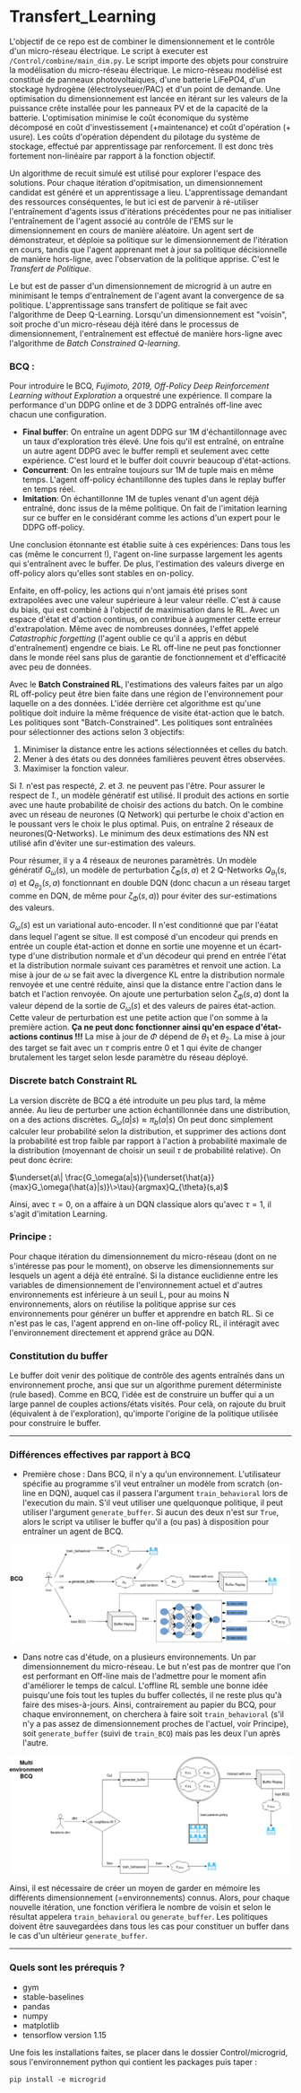 # Transfert_Learning
L'objectif de ce repo est de combiner le dimensionnement et le contrôle d'un micro-réseau électrique. Le script à executer est `/Control/combine/main_dim.py`. 
Le script importe des objets pour construire la modélisation du micro-réseau électrique. Le micro-réseau modélisé est constitué de panneaux photovoltaïques, d'une batterie LiFePO4, d'un stockage hydrogène (électrolyseuer/PAC) et d'un point de demande. Une optimisation du dimensionnement est lancée en itérant sur les valeurs de la puissance crête installée pour les panneaux PV et de la capacité de la batterie. L'optimisation minimise le coût économique du système décomposé en coût d'investissement (+maintenance) et coût d'opération (+ usure). Les coûts d'opération dépendent du pilotage du système de stockage, effectué par apprentissage par renforcement. Il est donc très fortement non-linéaire par rapport à la fonction objectif.

Un algorithme de recuit simulé est utilisé pour explorer l'espace des solutions. Pour chaque itération d'opitmisation, un dimensionnement candidat est généré et un apprentissage a lieu. L'apprentissage demandant des ressources conséquentes, le but ici est de parvenir à ré-utiliser l'entraînement d'agents issus d'itérations précédentes pour ne pas initialiser l'entraînement de l'agent associé au contrôle de l'EMS sur le dimensionnement en cours de manière aléatoire. Un agent sert de démonstrateur, et déploie sa politique sur le dimensionnement de l'itération en cours, tandis que l'agent apprenant met à jour sa politique décisionnelle de manière hors-ligne, avec l'observation de la politique apprise. C'est le *Transfert de Politique*.

Le but est de passer d'un dimensionnement de microgrid à un autre en minimisant le temps d'entraînement de l'agent avant la convergence de sa politique. L'apprentissage sans transfert de politique se fait avec l'algorithme de Deep Q-Learning. Lorsqu'un dimensionnement est "voisin", soit proche d'un micro-réseau déjà itéré dans le processus de dimensionnement, l'entraînement est effectué de manière hors-ligne avec l'algorithme de *Batch Constrained Q-learning*. 


### BCQ :

Pour introduire le BCQ, *Fujimoto, 2019, Off-Policy Deep Reinforcement Learning without Exploration* a orquestré une expérience. Il compare la performance d'un DDPG online et de 3 DDPG entraînés off-line avec chacun une configuration.
- **Final buffer**: On entraîne un agent DDPG sur 1M d'échantillonnage avec un taux d'exploration très élevé. Une fois qu'il est entraîné, on entraîne un autre agent DDPG avec le buffer rempli et seulement avec cette expérience. C'est lourd et le buffer doit couvrir beaucoup d'état-actions.
- **Concurrent**: On les entraîne toujours sur 1M de tuple mais en même temps. L'agent off-policy échantillonne des tuples dans le replay buffer en temps réel.
- **Imitation**: On échantillonne 1M de tuples venant d'un agent déjà entraîné, donc issus de la même politique. On fait de l'imitation learning sur ce buffer en le considérant comme les actions d'un expert pour le DDPG off-policy.

Une conclusion étonnante est établie suite à ces expériences: Dans tous les cas (même le concurrent !), l'agent on-line surpasse largement les agents qui s'entraînent avec le buffer. De plus, l'estimation des valeurs diverge en off-policy alors qu'elles sont stables en on-policy. 

Enfaite, en off-policy, les actions qui n'ont jamais été prises sont extrapolées avec une valeur supérieure à leur valeur réelle. C'est à cause du biais, qui est combiné à l'objectif de maximisation dans le RL. Avec un espace d'état et d'action continus, on contribue à augmenter cette erreur d'extrapolation. Même avec de nombreuses données, l'effet appelé *Catastrophic forgetting* (l'agent oublie ce qu'il a appris en début d'entraînement) engendre ce biais. Le RL off-line ne peut pas fonctionner dans le monde réel sans plus de garantie de fonctionnement et d'efficacité avec peu de données.

Avec le **Batch Constrained RL**, l'estimations des valeurs faites par un algo RL off-policy peut être bien faite dans une région de l'environnement pour laquelle on a des données. 
L'idée derrière cet algorithme est qu'une politique doit induire la même fréquence de visite état-action que le batch. Les politiques sont "Batch-Constrained". Les politiques sont entraînées pour sélectionner des actions selon 3 objectifs:

1. Minimiser la distance entre les actions sélectionnées et celles du batch.
2. Mener à des états ou des données familières peuvent êtres observées.
3. Maximiser la fonction valeur.

Si *1.* n'est pas respecté, *2.* et *3.* ne peuvent pas l'être. Pour assurer le respect de *1.*, un modèle génératif est utilisé. Il produit des actions en sortie avec une haute probabilité de choisir des actions du batch. On le combine avec un réseau de neurones (Q Network) qui perturbe le choix d'action en le poussant vers le choix le plus optimal. Puis, on entraîne 2 réseaux de neurones(Q-Networks). Le minimum des deux estimations des NN est utilisé afin d'éviter une sur-estimation des valeurs. 

Pour résumer, il y a 4 réseaux de neurones paramètrés. Un modèle génératif $G_\omega(s)$, un modèle de perturbation $\zeta_\Phi(s,a)$ et 2 Q-Networks $Q_{\theta_{1}}(s,a)$ et $Q_{\theta_{2}}(s,a)$ fonctionnant en double DQN (donc chacun a un réseau target comme en DQN, de même pour $\zeta_\Phi(s,a)$) pour éviter des sur-estimations des valeurs. 

$G_\omega(s)$ est un variational auto-encoder. Il n'est conditionné que par l'éatat dans lequel l'agent se situe. Il est composé d'un encodeur qui prends en entrée un couple état-action et donne en sortie une moyenne et un écart-type d'une distribution normale et d'un décodeur qui prend en entrée l'état et la distribution normale suivant ces paramètres et renvoit une action. La mise à jour de $\omega$ se fait avec la divergence KL entre la distribution normale renvoyée et une centré réduite, ainsi que la distance entre l'action dans le batch et l'action renvoyée. On ajoute une perturbation selon $\zeta_\Phi(s,a)$ dont la valeur dépend de la sortie de $G_\omega(s)$ et des valeurs de paires état-action. Cette valeur de perturbation est une petite action que l'on somme à la première action. **Ça ne peut donc fonctionner ainsi qu'en espace d'état-actions continus !!!** La mise à jour de $\Phi$ dépend de $\theta_1$ et $\theta_2$. La mise à jour des target se fait avec un $\tau$ compris entre 0 et 1 qui évite de changer brutalement les target selon lesde paramètre du réseau déployé.

### Discrete batch Constraint RL

La version discrète de BCQ a été introduite un peu plus tard, la même année. Au lieu de perturber une action échantillonnée dans une distribution, on a des actions discrètes. 
$G_\omega(a|s) \approx \pi_b(a|s)$
On peut donc simplement calculer leur probabilité selon la distribution, et supprimer des actions dont la probabilité est trop faible par rapport à l'action à probabilité maximale de la distribution (moyennant de choisir un seuil $\tau$ de probabilité relative).
On peut donc écrire:

$\underset{a\| \frac{G_\omega(a|s)}{\underset{\hat{a}}{max}G_\omega(\hat{a}|s)}\>\tau}{argmax}Q_{\theta}(s,a)$

Ainsi, avec $\tau = 0$, on a affaire à un DQN classique alors qu'avec $\tau=1$, il s'agit d'imitation Learning.

### Principe :

Pour chaque itération du dimensionnement du micro-réseau (dont on ne s'intéresse pas pour le moment), on observe les dimensionnements sur lesquels un agent a déjà été entraîné.
Si la distance euclidienne entre les variables de dimensionnement de l'environnement actuel et d'autres environnements est inférieure à un seuil L, pour au moins N environnements, alors on réutilise la politique apprise sur ces environnements pour générer un buffer
et apprendre en batch RL. Si ce n'est pas le cas, l'agent apprend en on-line off-policy RL, il intéragit avec l'environnement directement et apprend grâce au DQN.

### Constitution du buffer

Le buffer doit venir des politique de contrôle des agents entraînés dans un environnement proche, ansi que sur un algorithme purement déterministe (rule based). Comme en BCQ, l'idée est de construire un buffer qui a un large pannel de couples actions/états visités. Pour celà, on rajoute du bruit (équivalent à de l'exploration), qu'importe l'origine de la politique
utilisée pour construire le buffer.

***
### Différences effectives par rapport à BCQ

* Première chose : Dans BCQ, il n'y a qu'un environnement. L'utilisateur spécifie au programme s'il veut entraîner un modèle from scratch (on-line en DQN), auquel cas il passera l'argument `train_behavioral` lors de l'execution du main. S'il veut utiliser une quelquonque politique, il peut utiliser l'argument `generate_buffer`.
Si aucun des deux n'est sur `True`, alors le script va utiliser le buffer qu'il a (ou pas) à disposition pour entraîner un agent de BCQ.

![descriptif BCQ](Images/BCQmultienv.png)

* Dans notre cas d'étude, on a plusieurs environnements. Un par dimensionnement du micro-réseau. Le but n'est pas de montrer que l'on est performant en Off-line mais de l'admettre pour le moment afin d'améliorer le temps de calcul. L'offline RL semble une bonne idée puisqu'une fois tout les tuples du  buffer collectés, il ne reste plus qu'à faire des mises-à-jours.
Ainsi, contrairement au papier du BCQ, pour chaque environnement, on cherchera à faire soit `train_behavioral` (s'il n'y a pas assez de dimensionnement proches de l'actuel, voir Principe), soit `generate_buffer` (suivi de `train_BCQ`) mais pas les deux l'un après l'autre.


![descriptif BCQ](Images/BCQmultienv2.png)



Ainsi, il est nécessaire de créer un moyen de garder en mémoire les différents dimensionnement (=environnements) connus. Alors, pour chaque nouvelle itération, une fonction vérifiera le nombre de voisin et selon le résultat appelera `train_behavioral` ou `generate_buffer`. 
Les politiques doivent être sauvegardées dans tous les cas pour constituer un buffer dans le cas d'un ultérieur `generate_buffer`.
***
### Quels sont les prérequis ?

* gym
* stable-baselines
* pandas
* numpy
* matplotlib
* tensorflow version 1.15

Une fois les installations faites, se placer dans le dossier Control/microgrid, sous l'environnement python qui contient les packages puis taper : 
```
pip install -e microgrid
```

